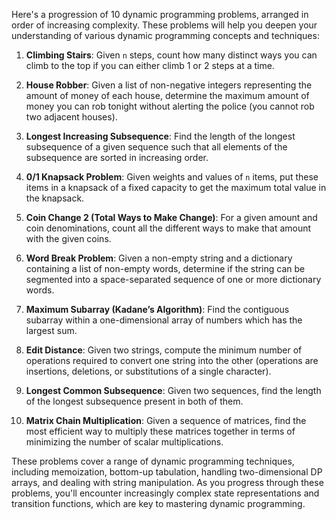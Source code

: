 Here's a progression of 10 dynamic programming problems, arranged in order of increasing complexity. These problems will help you deepen your understanding of various dynamic programming concepts and techniques:

1. **Climbing Stairs**: Given `n` steps, count how many distinct ways you can climb to the top if you can either climb 1 or 2 steps at a time.

2. **House Robber**: Given a list of non-negative integers representing the amount of money of each house, determine the maximum amount of money you can rob tonight without alerting the police (you cannot rob two adjacent houses).

3. **Longest Increasing Subsequence**: Find the length of the longest subsequence of a given sequence such that all elements of the subsequence are sorted in increasing order.

4. **0/1 Knapsack Problem**: Given weights and values of `n` items, put these items in a knapsack of a fixed capacity to get the maximum total value in the knapsack.

5. **Coin Change 2 (Total Ways to Make Change)**: For a given amount and coin denominations, count all the different ways to make that amount with the given coins.

6. **Word Break Problem**: Given a non-empty string and a dictionary containing a list of non-empty words, determine if the string can be segmented into a space-separated sequence of one or more dictionary words.

7. **Maximum Subarray (Kadane’s Algorithm)**: Find the contiguous subarray within a one-dimensional array of numbers which has the largest sum.

8. **Edit Distance**: Given two strings, compute the minimum number of operations required to convert one string into the other (operations are insertions, deletions, or substitutions of a single character).

9. **Longest Common Subsequence**: Given two sequences, find the length of the longest subsequence present in both of them.

10. **Matrix Chain Multiplication**: Given a sequence of matrices, find the most efficient way to multiply these matrices together in terms of minimizing the number of scalar multiplications.

These problems cover a range of dynamic programming techniques, including memoization, bottom-up tabulation, handling two-dimensional DP arrays, and dealing with string manipulation. As you progress through these problems, you'll encounter increasingly complex state representations and transition functions, which are key to mastering dynamic programming.
